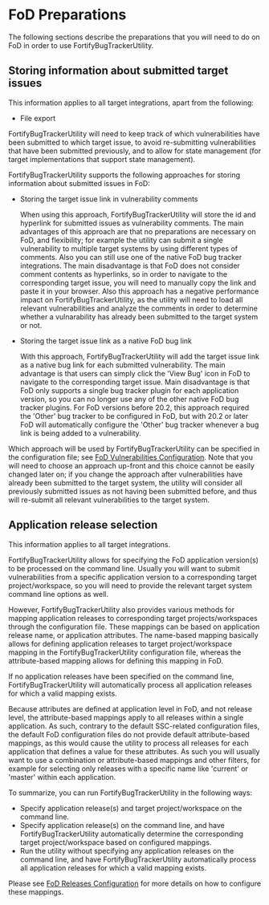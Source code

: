 # FoD Preparations

The following sections describe the preparations that you will need to do on FoD in order to use FortifyBugTrackerUtility.

## Storing information about submitted target issues

This information applies to all target integrations, apart from the following:

- File export
 
FortifyBugTrackerUtility will need to keep track of which vulnerabilities have been submitted to which target issue, 
to avoid re-submitting vulnerabilities that have been submitted previously, and to allow for state management (for 
target implementations that support state management).

FortifyBugTrackerUtility supports the following approaches for storing information about submitted issues in FoD:

- Storing the target issue link in vulnerability comments

    When using this approach, FortifyBugTrackerUtility will store the id and hyperlink for 
    submitted issues as vulnerability comments. The main advantages of this approach are that 
    no preparations are necessary on FoD, and flexibility; for example the utility 
    can submit a single vulnerability to multiple target systems by using different types of comments. 
    Also you can still use one of the native FoD bug tracker integrations. The main disadvantage is 
    that FoD does not consider comment contents as hyperlinks, so in order to navigate to the 
    corresponding target issue, you will need to manually copy the link and paste it in your browser.
    Also this approach has a negative performance impact on FortifyBugTrackerUtility, as the utility
    will need to load all relevant vulnerabilities and analyze the comments in order to determine
    whether a vulnarability has already been submitted to the target system or not.

- Storing the target issue link as a native FoD bug link

	With this approach, FortifyBugTrackerUtility will add the target issue link as a native bug link 
	for each submitted vulnerability. The main advantage is that users can simply click the 'View Bug' 
	icon in FoD to navigate to the corresponding target issue. Main disadvantage
	is that FoD only supports a single bug tracker plugin for each application version, so you can
	no longer use any of the other native FoD bug tracker plugins. For FoD versions before 20.2,
	this approach required the 'Other' bug tracker to be configured in FoD, but with 20.2 or later
	FoD will automatically configure the 'Other' bug tracker whenever a bug link is being added to
	a vulnerability.
	  
Which approach will be used by FortifyBugTrackerUtility can be specified in the configuration file; see 
[FoD Vulnerabilities Configuration](config-FoDSourceVulnerabilitiesConfiguration.html).
Note that you will need to choose an approach up-front and this choice cannot be easily changed later on; if you
change the approach after vulnerabilities have already been submitted to the target system, the 
utility will consider all previously submitted issues as not having been submitted before, and thus will re-submit all 
relevant vulnerabilities to the target system. 

## Application release selection

This information applies to all target integrations.

FortifyBugTrackerUtility allows for specifying the FoD application version(s) to be processed on the command line. Usually
you will want to submit vulnerabilities from a specific application version to a corresponding target project/workspace,
so you will need to provide the relevant target system command line options as well.

However, FortifyBugTrackerUtility also provides various methods for mapping application releases to corresponding target
projects/workspaces through the configuration file. These mappings can be based on application release name, or application
attributes. The name-based mapping basically allows for defining application releases to target project/workspace
mapping in the FortifyBugTrackerUtility configuration file, whereas the attribute-based mapping allows for defining this
mapping in FoD.

If no application releases have been specified on the command line, FortifyBugTrackerUtility will automatically process all
application releases for which a valid mapping exists. 

Because attributes are defined at application level in FoD, and not release level, the attribute-based mappings apply to
all releases within a single application. As such, contrary to the default SSC-related configuration files, the default FoD 
configuration files do not provide default attribute-based mappings, as this would cause the utility to process all
releases for each application that defines a value for these attributes. As such you will usually want to use a combination
or attribute-based mappings and other filters, for example for selecting only releases with a specific name like 'current'
or 'master' within each application.

To summarize, you can run FortifyBugTrackerUtility in the following ways:

- Specify application release(s) and target project/workspace on the command line.
- Specify application release(s) on the command line, and have FortifyBugTrackerUtility automatically determine the corresponding target project/workspace based on configured mappings.
- Run the utility without specifying any application releases on the command line, and have FortifyBugTrackerUtility automatically process all application releases for which a valid mapping exists.

Please see [FoD Releases Configuration](config-FoDSourceReleasesConfiguration.html) for more details on
how to configure these mappings.